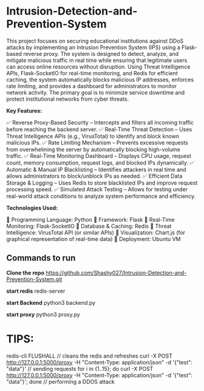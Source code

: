 # Intrusion-Detection-and-Prevention-System
This project focuses on securing educational institutions against DDoS attacks by implementing an Intrusion Prevention System (IPS) using a Flask-based reverse proxy. The system is designed to detect, analyze, and mitigate malicious traffic in real time while ensuring that legitimate users can access online resources without disruption.
Using Threat Intelligence APIs, Flask-SocketIO for real-time monitoring, and Redis for efficient caching, the system automatically blocks malicious IP addresses, enforces rate limiting, and provides a dashboard for administrators to monitor network activity. The primary goal is to minimize service downtime and protect institutional networks from cyber threats.

**Key Features:**

✅ Reverse Proxy-Based Security – Intercepts and filters all incoming traffic before reaching the backend server.
✅ Real-Time Threat Detection – Uses Threat Intelligence APIs (e.g., VirusTotal) to identify and block known malicious IPs.
✅ Rate Limiting Mechanism – Prevents excessive requests from overwhelming the server by automatically blocking high-volume traffic.
✅ Real-Time Monitoring Dashboard – Displays CPU usage, request count, memory consumption, request logs, and blocked IPs dynamically.
✅ Automatic & Manual IP Blacklisting – Identifies attackers in real time and allows administrators to block/unblock IPs as needed.
✅ Efficient Data Storage & Logging – Uses Redis to store blacklisted IPs and improve request processing speed.
✅ Simulated Attack Testing – Allows for testing under real-world attack conditions to analyze system performance and efficiency.

**Technologies Used:**

🔹 Programming Language: Python
🔹 Framework: Flask
🔹 Real-Time Monitoring: Flask-SocketIO
🔹 Database & Caching: Redis
🔹 Threat Intelligence: VirusTotal API (or similar APIs)
🔹 Visualization: Chart.js (for graphical representation of real-time data)
🔹 Deployment: Ubuntu VM

## Commands to run ##

**Clone the repo**
https://github.com/Shashy027/Intrusion-Detection-and-Prevention-System.git

**start redis**
redis-server

**start Backend**
python3 backend.py

**start proxy**
python3 proxy.py

# TIPS: #
redis-cli FLUSHALL // cleans the redis and refreshes
curl -X POST http://127.0.0.1:5000/proxy -H "Content-Type: application/json" -d '{"test": "data"}' // sending requests
for i in {1..15}; do curl -X POST http://127.0.0.1:5000/proxy -H "Content-Type: application/json" -d '{"test": "data"}'; done // performing a DDOS attack







